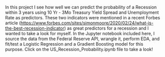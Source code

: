 In this project I see how well we can predict the probability of a Recession within 3 years using 10 Yr - 3Mo Treasury Yield Spread and Unemployment Rate as predictors. These two indicators were mentioned in a recent Forbes article (https://www.forbes.com/sites/simonmoore/2020/02/24/what-is-the-best-recession-indicator) as great predictors for a recession and I wanted to take a look for myself. In the Jupyter notebook included here, I source the data from the Federal Reserve API, wrangle it, perform EDA, and fit/test a Logistic Regression and a Gradient Boosting model for this purpose. Click on the US_Recession_Probability.ipynb file to take a look!
